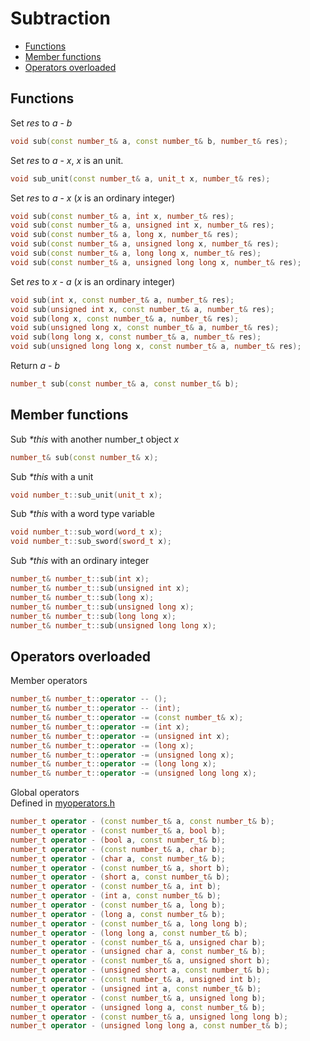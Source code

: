 <h1>Subtraction</h1>

 * [Functions](#functions)
 * [Member functions](#memberfunctions)
 * [Operators overloaded](#operatorsoverloaded)

<h2 id="functions">Functions</h2>

Set _res_ to _a_ - _b_
```C++
void sub(const number_t& a, const number_t& b, number_t& res);
```

Set _res_ to _a_ - _x_, _x_ is an unit.
```C++
void sub_unit(const number_t& a, unit_t x, number_t& res);
```

Set _res_ to _a_ - _x_ (_x_ is an ordinary integer)
```C++
void sub(const number_t& a, int x, number_t& res);
void sub(const number_t& a, unsigned int x, number_t& res);
void sub(const number_t& a, long x, number_t& res);
void sub(const number_t& a, unsigned long x, number_t& res);
void sub(const number_t& a, long long x, number_t& res);
void sub(const number_t& a, unsigned long long x, number_t& res);
```

Set _res_ to _x_ - _a_ (_x_ is an ordinary integer)
```C++
void sub(int x, const number_t& a, number_t& res);
void sub(unsigned int x, const number_t& a, number_t& res);
void sub(long x, const number_t& a, number_t& res);
void sub(unsigned long x, const number_t& a, number_t& res);
void sub(long long x, const number_t& a, number_t& res);
void sub(unsigned long long x, const number_t& a, number_t& res);
```
Return _a_ - _b_
```C++
number_t sub(const number_t& a, const number_t& b);
```

<h2 id="memberfunctions">Member functions</h2>

Sub _*this_ with another number_t object _x_
```C++
number_t& sub(const number_t& x);
```
Sub _*this_ with a unit
```C++
void number_t::sub_unit(unit_t x);
```
Sub _*this_ with a word type variable
```C++
void number_t::sub_word(word_t x);
void number_t::sub_sword(sword_t x);
```
Sub _*this_ with an ordinary integer
```C++
number_t& number_t::sub(int x);
number_t& number_t::sub(unsigned int x);
number_t& number_t::sub(long x);
number_t& number_t::sub(unsigned long x);
number_t& number_t::sub(long long x);
number_t& number_t::sub(unsigned long long x);
```

<h2 id="operatorsoverloaded">Operators overloaded</h2>

Member operators

```C++
number_t& number_t::operator -- ();
number_t& number_t::operator -- (int);
number_t& number_t::operator -= (const number_t& x);
number_t& number_t::operator -= (int x);
number_t& number_t::operator -= (unsigned int x);
number_t& number_t::operator -= (long x);
number_t& number_t::operator -= (unsigned long x);
number_t& number_t::operator -= (long long x);
number_t& number_t::operator -= (unsigned long long x);
```

Global operators  
Defined in [myoperators.h](https://github.com/brotherbeer/mynum/blob/master/myoperators.h)

```C++
number_t operator - (const number_t& a, const number_t& b);
number_t operator - (const number_t& a, bool b);
number_t operator - (bool a, const number_t& b);
number_t operator - (const number_t& a, char b);
number_t operator - (char a, const number_t& b);
number_t operator - (const number_t& a, short b);
number_t operator - (short a, const number_t& b);
number_t operator - (const number_t& a, int b);
number_t operator - (int a, const number_t& b);
number_t operator - (const number_t& a, long b);
number_t operator - (long a, const number_t& b);
number_t operator - (const number_t& a, long long b);
number_t operator - (long long a, const number_t& b);
number_t operator - (const number_t& a, unsigned char b);
number_t operator - (unsigned char a, const number_t& b);
number_t operator - (const number_t& a, unsigned short b);
number_t operator - (unsigned short a, const number_t& b);
number_t operator - (const number_t& a, unsigned int b);
number_t operator - (unsigned int a, const number_t& b);
number_t operator - (const number_t& a, unsigned long b);
number_t operator - (unsigned long a, const number_t& b);
number_t operator - (const number_t& a, unsigned long long b);
number_t operator - (unsigned long long a, const number_t& b);
```
